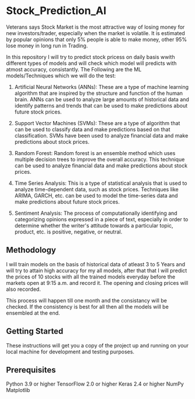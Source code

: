 # Stock_Prediction_AI

Veterans says Stock Market is the most attractive way of losing money for new investors/trader, especially when the market is volatile. It is estimated by popular opinions that only 5% people is able to make money, other 95% lose money in long run in Trading. 

In this repository I will try to predict stock pricess on daily basis wwith different types of models and will check which model will predicts with atmost accuracy, consistantly. The Following are the ML models/Techniques which we will do the test:

  1. Artificial Neural Networks (ANNs): These are a type of machine learning algorithm that are inspired by the structure and function of the human brain. ANNs can be    used to analyze large amounts of historical data and identify patterns and trends that can be used to make predictions about future stock prices.

  2. Support Vector Machines (SVMs): These are a type of algorithm that can be used to classify data and make predictions based on that classification. SVMs have been used to analyze financial data and make predictions about stock prices.

  3. Random Forest: Random forest is an ensemble method which uses multiple decision trees to improve the overall accuracy. This technique can be used to analyze financial data and make predictions about stock prices.

  4. Time Series Analysis: This is a type of statistical analysis that is used to analyze time-dependent data, such as stock prices. Techniques like ARIMA, GARCH, etc. can be used to model the time-series data and make predictions about future stock prices.
  
  5. Sentiment Analysis: The process of computationally identifying and categorizing opinions expressed in a piece of text, especially in order to determine whether the writer's attitude towards a particular topic, product, etc. is positive, negative, or neutral.
  
  
## Methodology

I will train models on the basis of historical data of atleast 3 to 5 Years and will try to attain high accuracy for my all models, after that that I will predict the prices of 10 stocks with all the trained models everyday before the markets open at 9:15 a.m. and record it. The opening and closing prices will also recorded.

This process will happen till one month and the consistancy will be checked. If the consistency is best for all then all the models will be ensembled at the end.


## Getting Started
These instructions will get you a copy of the project up and running on your local machine for development and testing purposes.

## Prerequisites
Python 3.9 or higher
TensorFlow 2.0 or higher
Keras 2.4 or higher
NumPy
Matplotlib
